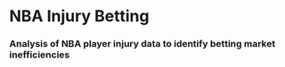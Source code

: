 # NBA Injury Betting

### Analysis of NBA player injury data to identify betting market inefficiencies